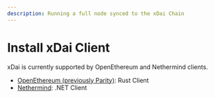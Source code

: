 ```yaml
---
description: Running a full node synced to the xDai Chain
---
```


# Install xDai Client

xDai is currently supported by OpenEthereum and Nethermind clients.

* [OpenEthereum \(previously Parity\)](parity.md): Rust Client
* [Nethermind](nethermind.md): .NET Client 

## 


